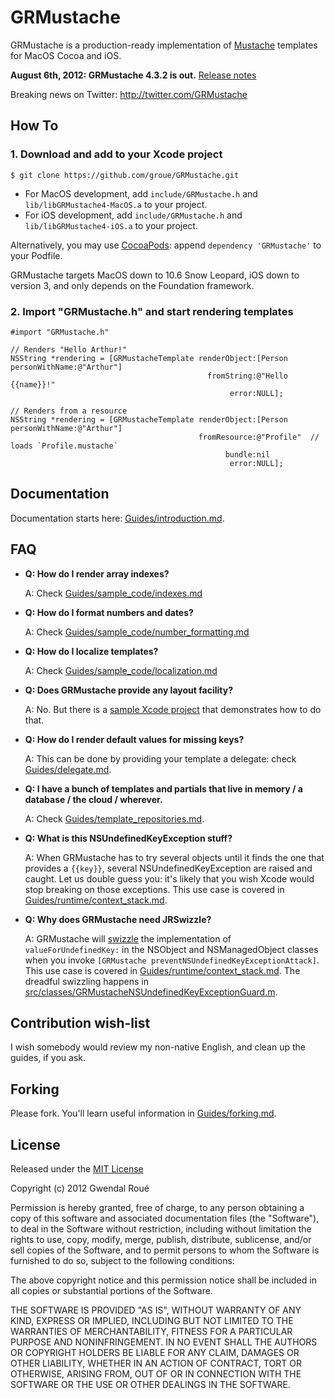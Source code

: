 GRMustache
==========

GRMustache is a production-ready implementation of [Mustache](http://mustache.github.com/) templates for MacOS Cocoa and iOS.

**August 6th, 2012: GRMustache 4.3.2 is out.** [Release notes](GRMustache/blob/master/RELEASE_NOTES.md)

Breaking news on Twitter: http://twitter.com/GRMustache

How To
------

### 1. Download and add to your Xcode project

    $ git clone https://github.com/groue/GRMustache.git

- For MacOS development, add `include/GRMustache.h` and `lib/libGRMustache4-MacOS.a` to your project.
- For iOS development, add `include/GRMustache.h` and `lib/libGRMustache4-iOS.a` to your project.

Alternatively, you may use [CocoaPods](https://github.com/CocoaPods/CocoaPods): append `dependency 'GRMustache'` to your Podfile.

GRMustache targets MacOS down to 10.6 Snow Leopard, iOS down to version 3, and only depends on the Foundation framework.

### 2. Import "GRMustache.h" and start rendering templates

```objc
#import "GRMustache.h"

// Renders "Hello Arthur!"
NSString *rendering = [GRMustacheTemplate renderObject:[Person personWithName:@"Arthur"]
                                            fromString:@"Hello {{name}}!"
                                                 error:NULL];

// Renders from a resource
NSString *rendering = [GRMustacheTemplate renderObject:[Person personWithName:@"Arthur"]
                                          fromResource:@"Profile"  // loads `Profile.mustache`
                                                bundle:nil
                                                 error:NULL];
```


Documentation
-------------

Documentation starts here: [Guides/introduction.md](GRMustache/blob/master/Guides/introduction.md).


FAQ
---

- **Q: How do I render array indexes?**
    
    A: Check [Guides/sample_code/indexes.md](GRMustache/blob/master/Guides/sample_code/indexes.md)

- **Q: How do I format numbers and dates?**
    
    A: Check [Guides/sample_code/number_formatting.md](GRMustache/blob/master/Guides/sample_code/number_formatting.md)

- **Q: How do I localize templates?**

    A: Check [Guides/sample_code/localization.md](GRMustache/blob/master/Guides/sample_code/localization.md)

- **Q: Does GRMustache provide any layout facility?**
    
    A: No. But there is a [sample Xcode project](GRMustache/tree/master/Guides/sample_code/layout) that demonstrates how to do that.

- **Q: How do I render default values for missing keys?**

    A: This can be done by providing your template a delegate: check [Guides/delegate.md](GRMustache/blob/master/Guides/delegate.md).

- **Q: I have a bunch of templates and partials that live in memory / a database / the cloud / wherever.**
    
    A: Check [Guides/template_repositories.md](GRMustache/blob/master/Guides/template_repositories.md).

- **Q: What is this NSUndefinedKeyException stuff?**

    A: When GRMustache has to try several objects until it finds the one that provides a `{{key}}`, several NSUndefinedKeyException are raised and caught. Let us double guess you: it's likely that you wish Xcode would stop breaking on those exceptions. This use case is covered in [Guides/runtime/context_stack.md](GRMustache/blob/master/Guides/runtime/context_stack.md).

- **Q: Why does GRMustache need JRSwizzle?**

    A: GRMustache will [swizzle](http://www.mikeash.com/pyblog/friday-qa-2010-01-29-method-replacement-for-fun-and-profit.html) the implementation of `valueForUndefinedKey:` in the NSObject and NSManagedObject classes when you invoke `[GRMustache preventNSUndefinedKeyExceptionAttack]`. This use case is covered in [Guides/runtime/context_stack.md](GRMustache/blob/master/Guides/runtime/context_stack.md). The dreadful swizzling happens in [src/classes/GRMustacheNSUndefinedKeyExceptionGuard.m](GRMustache/blob/master/src/classes/GRMustacheNSUndefinedKeyExceptionGuard.m).


Contribution wish-list
----------------------

I wish somebody would review my non-native English, and clean up the guides, if you ask.


Forking
-------

Please fork. You'll learn useful information in [Guides/forking.md](GRMustache/blob/master/Guides/forking.md).


License
-------

Released under the [MIT License](http://en.wikipedia.org/wiki/MIT_License)

Copyright (c) 2012 Gwendal Roué

Permission is hereby granted, free of charge, to any person obtaining a copy of this software and associated documentation files (the "Software"), to deal in the Software without restriction, including without limitation the rights to use, copy, modify, merge, publish, distribute, sublicense, and/or sell copies of the Software, and to permit persons to whom the Software is furnished to do so, subject to the following conditions:

The above copyright notice and this permission notice shall be included in all copies or substantial portions of the Software.

THE SOFTWARE IS PROVIDED "AS IS", WITHOUT WARRANTY OF ANY KIND, EXPRESS OR IMPLIED, INCLUDING BUT NOT LIMITED TO THE WARRANTIES OF MERCHANTABILITY, FITNESS FOR A PARTICULAR PURPOSE AND NONINFRINGEMENT. IN NO EVENT SHALL THE AUTHORS OR COPYRIGHT HOLDERS BE LIABLE FOR ANY CLAIM, DAMAGES OR OTHER LIABILITY, WHETHER IN AN ACTION OF CONTRACT, TORT OR OTHERWISE, ARISING FROM, OUT OF OR IN CONNECTION WITH THE SOFTWARE OR THE USE OR OTHER DEALINGS IN THE SOFTWARE.

